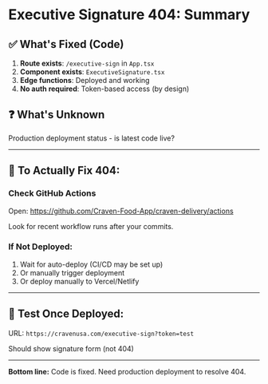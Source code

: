 # Executive Signature 404: Summary

## ✅ What's Fixed (Code)
1. **Route exists**: `/executive-sign` in `App.tsx`
2. **Component exists**: `ExecutiveSignature.tsx`
3. **Edge functions**: Deployed and working
4. **No auth required**: Token-based access (by design)

## ❓ What's Unknown
Production deployment status - is latest code live?

---

## 🔧 To Actually Fix 404:

### Check GitHub Actions
Open: https://github.com/Craven-Food-App/craven-delivery/actions

Look for recent workflow runs after your commits.

### If Not Deployed:
1. Wait for auto-deploy (CI/CD may be set up)
2. Or manually trigger deployment
3. Or deploy manually to Vercel/Netlify

---

## 🧪 Test Once Deployed:
URL: `https://cravenusa.com/executive-sign?token=test`

Should show signature form (not 404)

---

**Bottom line:** Code is fixed. Need production deployment to resolve 404.

